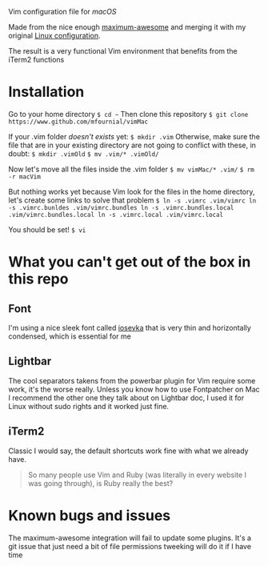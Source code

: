 Vim configuration file for *macOS*

Made from the nice enough [maximum-awesome](https://github.com/square/maximum-awesome) and merging it 
with my original [Linux configuration](https://github.com/mfournialvimLinux).

The result is a very functional Vim environment that benefits from the iTerm2 functions

# Installation
Go to your home directory
`$ cd ~`
Then clone this repository
`$ git clone https://www.github.com/mfournial/vimMac`

If your .vim folder *doesn't exists* yet:
`$ mkdir .vim`
Otherwise, make sure the file that are in your existing directory are not going to conflict with these, in doubt:
`$ mkdir .vimOld`
`$ mv .vim/* .vimOld/`

Now let's move all the files inside the .vim folder
`$ mv vimMac/* .vim/`
`$ rm -r macVim`

But nothing works yet because Vim look for the files in the home directory, let's create some links to solve that problem
`$ ln -s .vimrc .vim/vimrc
ln -s .vimrc.bunldes .vim/vimrc.bundles
ln -s .vimrc.bundles.local .vim/vimrc.bundles.local
ln -s .vimrc.local .vim/vimrc.local`

You should be set!
`$ vi`


# What you can't get out of the box in this repo
## Font
I'm using a nice sleek font called [iosevka](https://github.com/be5invis/Iosevka) that is very thin and
horizontally condensed, which is essential for me
## Lightbar
The cool separators takens from the powerbar plugin for Vim require some work, it's the worse really.
Unless you know how to use Fontpatcher on Mac I recommend the other one they talk about on Lightbar doc,
I used it for Linux without sudo rights and it worked just fine.
## iTerm2
Classic I would say, the default shortcuts work fine with what we already have.

> So many people use Vim and Ruby (was literally in every website I was going through), is Ruby really the best?

# Known bugs and issues
The maximum-awesome integration will fail to update some plugins. It's a git issue that just need a bit of file permissions tweeking will do it if I have time 
